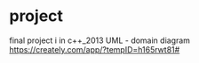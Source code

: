 project
=======

final project i in c++_2013
UML - domain diagram
https://creately.com/app/?tempID=h165rwt81# 
